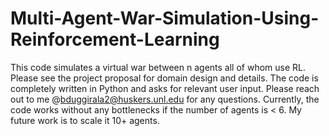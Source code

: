 # Multi-Agent-War-Simulation-Using-Reinforcement-Learning
This code simulates a virtual war between n agents all of whom use RL. Please see the project proposal for domain design and details.
The code is completely written in Python and asks for relevant user input. Please reach out to me @bduggirala2@huskers.unl.edu for any questions. Currently, the code works without any bottlenecks if the number of agents is < 6. My future work is to scale it 10+ agents. 
